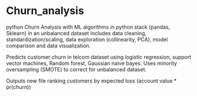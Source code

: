 # Churn_analysis
python Churn Analysis with ML algorithms in python stack (pandas, Sklearn) in an unbalanced dataset
includes data cleaning, standardization/scaling, data exploration (collinearity, PCA), model comparison and data visualization.


Predicts customer churn in telcom dataset using logistic regression, support vector machines, 
Random forest, Gaussian naive bayes.
Uses minority oversampling (SMOTE) to correct for unbalanced dataset. 

Outputs new file ranking customers by expected loss (account value * pr(churn))

